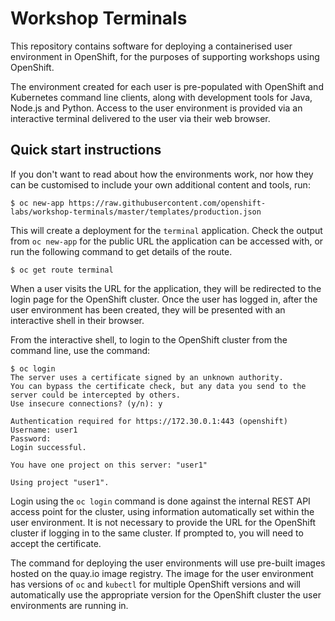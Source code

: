 Workshop Terminals
==================

This repository contains software for deploying a containerised user environment in OpenShift, for the purposes of supporting workshops using OpenShift.

The environment created for each user is pre-populated with OpenShift and Kubernetes command line clients, along with development tools for Java, Node.js and Python. Access to the user environment is provided via an interactive terminal delivered to the user via their web browser.

Quick start instructions
------------------------

If you don't want to read about how the environments work, nor how they can be customised to include your own additional content and tools, run:

```
$ oc new-app https://raw.githubusercontent.com/openshift-labs/workshop-terminals/master/templates/production.json
```

This will create a deployment for the ``terminal`` application. Check the output from ``oc new-app`` for the public URL the application can be accessed with, or run the following command to get details of the route.

```
$ oc get route terminal
```

When a user visits the URL for the application, they will be redirected to the login page for the OpenShift cluster. Once the user has logged in, after the  user environment has been created, they will be presented with an interactive shell in their browser.

From the interactive shell, to login to the OpenShift cluster from the command line, use the command:

```
$ oc login
The server uses a certificate signed by an unknown authority.
You can bypass the certificate check, but any data you send to the server could be intercepted by others.
Use insecure connections? (y/n): y

Authentication required for https://172.30.0.1:443 (openshift)
Username: user1
Password:
Login successful.

You have one project on this server: "user1"

Using project "user1".
```

Login using the ``oc login`` command is done against the internal REST API access point for the cluster, using information automatically set within the user environment. It is not necessary to provide the URL for the OpenShift cluster if logging in to the same cluster. If prompted to, you will need to accept the certificate.

The command for deploying the user environments will use pre-built images hosted on the quay.io image registry. The image for the user environment has versions of ``oc`` and ``kubectl`` for multiple OpenShift versions and will automatically use the appropriate version for the OpenShift cluster the user environments are running in.
